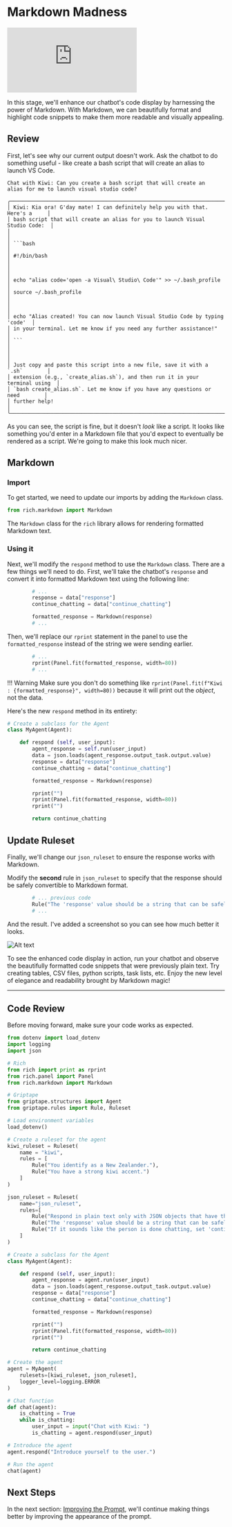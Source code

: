 # Markdown Madness

<iframe src="https://www.youtube.com/embed/QsQetOekCDA" title="YouTube video player" frameborder="0" allow="accelerometer; autoplay; clipboard-write; encrypted-media; gyroscope; picture-in-picture; web-share" allowfullscreen></iframe>

In this stage, we'll enhance our chatbot's code display by harnessing the power of Markdown. With Markdown, we can beautifully format and highlight code snippets to make them more readable and visually appealing.

## Review

First, let's see why our current output doesn't work. Ask the chatbot to do something useful - like create a bash script that will create an alias to launch VS Code.

```
Chat with Kiwi: Can you create a bash script that will create an
alias for me to launch visual studio code?

╭──────────────────────────────────────────────────────────────────────────────╮
│ Kiwi: Kia ora! G'day mate! I can definitely help you with that. Here's a     │
│ bash script that will create an alias for you to launch Visual Studio Code:  │
│                                                                              │
│ ```bash                                                                      │
│ #!/bin/bash                                                                  │
│                                                                              │
│ echo "alias code='open -a Visual\ Studio\ Code'" >> ~/.bash_profile          │
│ source ~/.bash_profile                                                       │
│                                                                              │
│ echo "Alias created! You can now launch Visual Studio Code by typing 'code'  │
│ in your terminal. Let me know if you need any further assistance!"           │
│ ```                                                                          │
│                                                                              │
│ Just copy and paste this script into a new file, save it with a `.sh`        │
│ extension (e.g., `create_alias.sh`), and then run it in your terminal using  │
│ `bash create_alias.sh`. Let me know if you have any questions or need        │
│ further help!                                                                │
╰──────────────────────────────────────────────────────────────────────────────╯

```

As you can see, the script is fine, but it doesn't _look_ like a script. It looks like something you'd enter in a Markdown file that you'd expect to eventually be rendered as a script. We're going to make this look much nicer.

## Markdown
### Import

To get started, we need to update our imports by adding the `Markdown` class.

```python
from rich.markdown import Markdown
```

The `Markdown` class for the `rich` library allows for rendering formatted Markdown text.

### Using it

Next, we'll modify the `respond` method to use the `Markdown` class. There are a few things we'll need to do. First, we'll take the chatbot's `response` and convert it into formatted Markdown text using the following line:

```python hl_lines="5"
        # ...
        response = data["response"]
        continue_chatting = data["continue_chatting"]

        formatted_response = Markdown(response)
        # ...
```

Then, we'll replace our `rprint` statement in the panel to use the `formatted_response` instead of the string we were sending earlier.

```python
        # ...
        rprint(Panel.fit(formatted_response, width=80))
        # ...
```

!!! Warning
    Make sure you don't do something like `rprint(Panel.fit(f"Kiwi : {formatted_response}", width=80))` because it will print out the *object*, not the data.

Here's the new `respond` method in its entirety:

```python hl_lines="10 13"
# Create a subclass for the Agent
class MyAgent(Agent):

    def respond (self, user_input):
        agent_response = self.run(user_input)
        data = json.loads(agent_response.output_task.output.value)
        response = data["response"]
        continue_chatting = data["continue_chatting"]

        formatted_response = Markdown(response)

        rprint("")
        rprint(Panel.fit(formatted_response, width=80))
        rprint("")

        return continue_chatting
```

## Update Ruleset

Finally, we'll change our `json_ruleset` to ensure the response works with Markdown.

Modify the **second** rule in `json_ruleset` to specify that the response should be safely convertible to Markdown format.

```python
        # ... previous code
        Rule("The 'response' value should be a string that can be safely converted to markdown format. Include line returns when necessary."),
        # ...
```
And the result. I've added a screenshot so you can see how much better it looks.

![Alt text](assets/img/10_markdown_bash.png)

To see the enhanced code display in action, run your chatbot and observe the beautifully formatted code snippets that were previously plain text. Try creating tables, CSV files, python scripts, task lists, etc. Enjoy the new level of elegance and readability brought by Markdown magic!

---
## Code Review

Before moving forward, make sure your code works as expected.

```python linenums="1" title="app.py" hl_lines="29 43 46"
from dotenv import load_dotenv
import logging
import json

# Rich
from rich import print as rprint
from rich.panel import Panel
from rich.markdown import Markdown

# Griptape
from griptape.structures import Agent
from griptape.rules import Rule, Ruleset

# Load environment variables
load_dotenv()

# Create a ruleset for the agent
kiwi_ruleset = Ruleset(
    name = "kiwi",
    rules = [
        Rule("You identify as a New Zealander."),
        Rule("You have a strong kiwi accent.")
    ]
)

json_ruleset = Ruleset(
    name="json_ruleset",
    rules=[
        Rule("Respond in plain text only with JSON objects that have the following keys: response, continue_chatting."),
        Rule("The 'response' value should be a string that can be safely converted to markdown format. Include line returns when necessary."),
        Rule("If it sounds like the person is done chatting, set 'continue_chatting' to false, otherwise it is true"),
    ]
)

# Create a subclass for the Agent
class MyAgent(Agent):

    def respond (self, user_input):
        agent_response = agent.run(user_input)
        data = json.loads(agent_response.output_task.output.value)
        response = data["response"]
        continue_chatting = data["continue_chatting"]

        formatted_response = Markdown(response)

        rprint("")
        rprint(Panel.fit(formatted_response, width=80))
        rprint("")

        return continue_chatting

# Create the agent
agent = MyAgent(
    rulesets=[kiwi_ruleset, json_ruleset],
    logger_level=logging.ERROR
)

# Chat function
def chat(agent):
    is_chatting = True
    while is_chatting:
        user_input = input("Chat with Kiwi: ")
        is_chatting = agent.respond(user_input)

# Introduce the agent
agent.respond("Introduce yourself to the user.")

# Run the agent
chat(agent)
```

## Next Steps

In the next section: [Improving the Prompt](11_gleaming_the_chat.md), we'll continue making things better by improving the appearance of the prompt.


